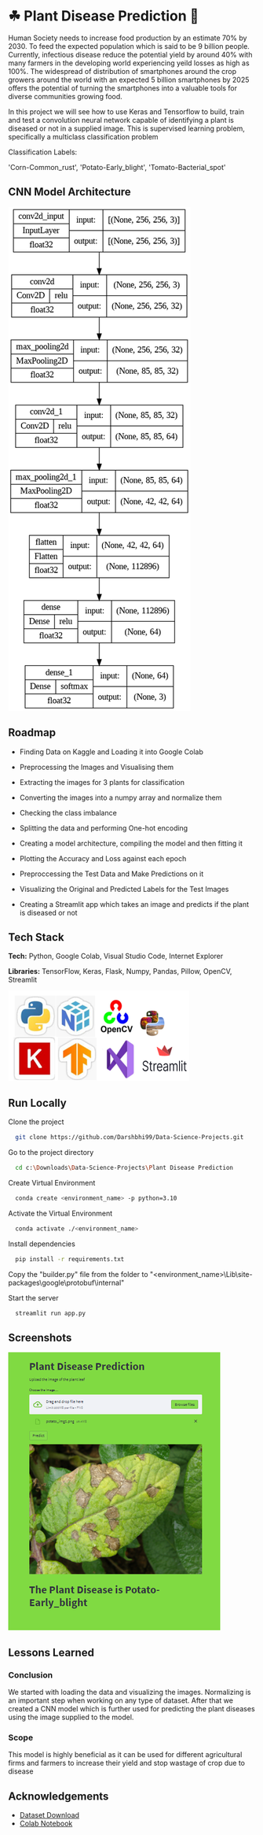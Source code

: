 
# ☘ Plant Disease Prediction 🦟

Human Society needs to increase food production by an estimate 70% by 2030. 
To feed the expected population which is said to be 9 billion people. Currently, 
infectious disease reduce the potential yield by around 40% with many farmers in
the developing world experiencing yeild losses as high as 100%. The widespread of 
distribution of smartphones around the crop growers around the world with an expected 
5 billion smartphones by 2025 offers the potential of turning the smartphones into a
valuable tools for diverse communities growing food.
   
In this project we will see how to use Keras and Tensorflow to build, train and test a convolution neural 
network capable of identifying a plant is diseased or not in a supplied image. This is supervised learning problem, 
specifically a multiclass classification problem

Classification Labels:

'Corn-Common_rust', 'Potato-Early_blight', 'Tomato-Bacterial_spot'

## CNN Model Architecture

![Model](https://github.com/Darshbhi99/Data-Science-Projects/blob/main/Plant%20Disease%20Prediction/static/model.png?raw=true)

## Roadmap

- Finding Data on Kaggle and Loading it into Google 
  Colab

- Preprocessing the Images and Visualising them

- Extracting the images for 3 plants for 
  classification

- Converting the images into a numpy array and 
  normalize them 

- Checking the class imbalance

- Splitting the data and performing One-hot encoding

- Creating a model architecture, compiling the model 
  and then fitting it

- Plotting the Accuracy and Loss against each epoch

- Preproccessing the Test Data and Make Predictions 
  on it

- Visualizing the Original and Predicted Labels for 
  the Test Images  

- Creating a Streamlit app which takes an image and 
  predicts if the plant is diseased or not 


## Tech Stack

**Tech:** Python, Google Colab, Visual Studio Code, 
          Internet Explorer

**Libraries:** TensorFlow, Keras, Flask, Numpy, Pandas,
               Pillow, OpenCV, Streamlit


![Logo](https://github.com/Darshbhi99/Data-Science-Projects/blob/main/Dog%20Breed%20Prediction/logo.png?raw=true)


## Run Locally

Clone the project

```bash
  git clone https://github.com/Darshbhi99/Data-Science-Projects.git
```

Go to the project directory

```bash
  cd c:\Downloads\Data-Science-Projects\Plant Disease Prediction
```

Create Virtual Environment

```bash
  conda create <environment_name> -p python=3.10
```

Activate the Virtual Environment

```bash
  conda activate ./<environment_name>
```

Install dependencies

```bash
  pip install -r requirements.txt
```

Copy the "builder.py" file from the folder to "<environment_name>\Lib\site-packages\google\protobuf\internal"

Start the server

```bash
  streamlit run app.py
```


## Screenshots

![App Screenshot](https://github.com/Darshbhi99/Data-Science-Projects/blob/main/Plant%20Disease%20Prediction/static/app.png?raw=true)


## Lessons Learned

### Conclusion
We started with loading the data and visualizing the images.
Normalizing is an important step when working on any type of 
dataset. After that we created a CNN model which is further 
used for predicting the plant diseases using the image supplied
to the model.

### Scope
This model is highly beneficial as it can be used for different
agricultural firms and farmers to increase their yield and stop 
wastage of crop due to disease

## Acknowledgements

 - [Dataset Download](https://www.kaggle.com/datasets/vipoooool/new-plant-diseases-dataset)
 - [Colab Notebook](https://colab.research.google.com/drive/1BlZV6QdpzVWyKMVOIcJfqWP6uFikwb4y?usp=share_link)

